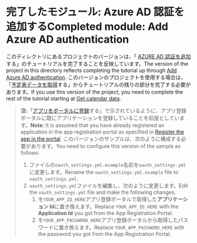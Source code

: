 # <a name="completed-module-add-azure-ad-authentication"></a><span data-ttu-id="c3588-101">完了したモジュール: Azure AD 認証を追加する</span><span class="sxs-lookup"><span data-stu-id="c3588-101">Completed module: Add Azure AD authentication</span></span>

<span data-ttu-id="c3588-102">このディレクトリにあるプロジェクトのバージョンは、「 [AZURE AD 認証を追加](https://docs.microsoft.com/graph/training/python-tutorial?tutorial-step=3)する」のチュートリアルを完了することを反映しています。</span><span class="sxs-lookup"><span data-stu-id="c3588-102">The version of the project in this directory reflects completing the tutorial up through [Add Azure AD authentication](https://docs.microsoft.com/graph/training/python-tutorial?tutorial-step=3).</span></span> <span data-ttu-id="c3588-103">このバージョンのプロジェクトを使用する場合は、「[予定表データを取得](https://docs.microsoft.com/graph/training/python-tutorial?tutorial-step=4)する」からチュートリアルの残りの部分を完了する必要があります。</span><span class="sxs-lookup"><span data-stu-id="c3588-103">If you use this version of the project, you need to complete the rest of the tutorial starting at [Get calendar data](https://docs.microsoft.com/graph/training/python-tutorial?tutorial-step=4).</span></span>

> <span data-ttu-id="c3588-104">**注:**「[アプリをポータルに登録](https://docs.microsoft.com/graph/training/python-tutorial?tutorial-step=2)する」で示されているように、アプリ登録ポータルに既にアプリケーションを登録していることを前提としています。</span><span class="sxs-lookup"><span data-stu-id="c3588-104">**Note:** It is assumed that you have already registered an application in the app registration portal as specified in [Register the app in the portal](https://docs.microsoft.com/graph/training/python-tutorial?tutorial-step=2).</span></span> <span data-ttu-id="c3588-105">このバージョンのサンプルは、次のように構成する必要があります。</span><span class="sxs-lookup"><span data-stu-id="c3588-105">You need to configure this version of the sample as follows:</span></span>
>
> 1. <span data-ttu-id="c3588-106">ファイルの`oauth_settings.yml.example`名前を`oauth_settings.yml`に変更します。</span><span class="sxs-lookup"><span data-stu-id="c3588-106">Rename the `oauth_settings.yml.example` file to `oauth_settings.yml`.</span></span>
> 1. <span data-ttu-id="c3588-107">`oauth_settings.yml`ファイルを編集し、次のように変更します。</span><span class="sxs-lookup"><span data-stu-id="c3588-107">Edit the `oauth_settings.yml` file and make the following changes.</span></span>
>     1. <span data-ttu-id="c3588-108">を`YOUR_APP_ID_HERE`アプリ登録ポータルで取得した**アプリケーション Id**に置き換えます。</span><span class="sxs-lookup"><span data-stu-id="c3588-108">Replace `YOUR_APP_ID_HERE` with the **Application Id** you got from the App Registration Portal.</span></span>
>     1. <span data-ttu-id="c3588-109">を`YOUR_APP_PASSWORD_HERE`アプリ登録ポータルから取得したパスワードに置き換えます。</span><span class="sxs-lookup"><span data-stu-id="c3588-109">Replace `YOUR_APP_PASSWORD_HERE` with the password you got from the App Registration Portal.</span></span>